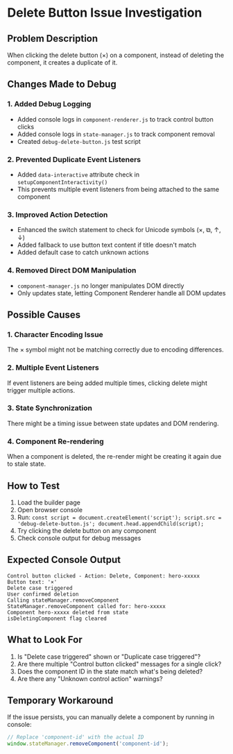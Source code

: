 # Delete Button Issue Investigation

## Problem Description
When clicking the delete button (×) on a component, instead of deleting the component, it creates a duplicate of it.

## Changes Made to Debug

### 1. Added Debug Logging
- Added console logs in `component-renderer.js` to track control button clicks
- Added console logs in `state-manager.js` to track component removal
- Created `debug-delete-button.js` test script

### 2. Prevented Duplicate Event Listeners
- Added `data-interactive` attribute check in `setupComponentInteractivity()`
- This prevents multiple event listeners from being attached to the same component

### 3. Improved Action Detection
- Enhanced the switch statement to check for Unicode symbols (×, ⧉, ↑, ↓)
- Added fallback to use button text content if title doesn't match
- Added default case to catch unknown actions

### 4. Removed Direct DOM Manipulation
- `component-manager.js` no longer manipulates DOM directly
- Only updates state, letting Component Renderer handle all DOM updates

## Possible Causes

### 1. Character Encoding Issue
The × symbol might not be matching correctly due to encoding differences.

### 2. Multiple Event Listeners
If event listeners are being added multiple times, clicking delete might trigger multiple actions.

### 3. State Synchronization
There might be a timing issue between state updates and DOM rendering.

### 4. Component Re-rendering
When a component is deleted, the re-render might be creating it again due to stale state.

## How to Test

1. Load the builder page
2. Open browser console
3. Run: `const script = document.createElement('script'); script.src = 'debug-delete-button.js'; document.head.appendChild(script);`
4. Try clicking the delete button on any component
5. Check console output for debug messages

## Expected Console Output
```
Control button clicked - Action: Delete, Component: hero-xxxxx
Button text: '×'
Delete case triggered
User confirmed deletion
Calling stateManager.removeComponent
StateManager.removeComponent called for: hero-xxxxx
Component hero-xxxxx deleted from state
isDeletingComponent flag cleared
```

## What to Look For
1. Is "Delete case triggered" shown or "Duplicate case triggered"?
2. Are there multiple "Control button clicked" messages for a single click?
3. Does the component ID in the state match what's being deleted?
4. Are there any "Unknown control action" warnings?

## Temporary Workaround
If the issue persists, you can manually delete a component by running in console:
```javascript
// Replace 'component-id' with the actual ID
window.stateManager.removeComponent('component-id');
```
